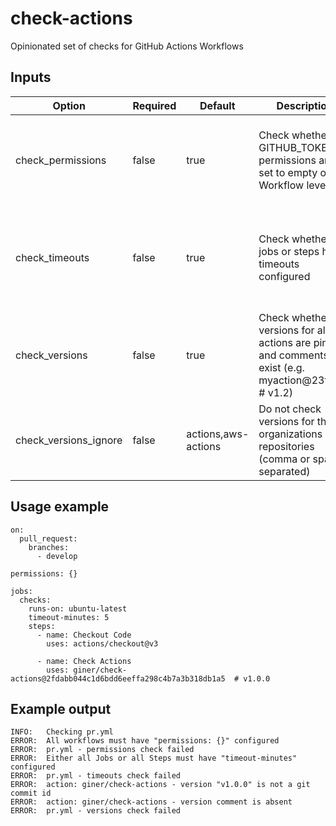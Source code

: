 # check-actions
Opinionated set of checks for GitHub Actions Workflows

## Inputs

| Option                | Required | Default             | Description                                                                                          | Notes                                                                                                                                                                                                                                                                                     |
|-----------------------|----------|---------------------|------------------------------------------------------------------------------------------------------|-------------------------------------------------------------------------------------------------------------------------------------------------------------------------------------------------------------------------------------------------------------------------------------------|
| check_permissions     | false    | true                | Check whether GITHUB_TOKEN permissions are set to empty on Workflow level                            | Read more on [security guides](https://docs.github.com/en/actions/security-guides/automatic-token-authentication#permissions-for-the-github_token) and [using jobs](https://docs.github.com/en/actions/using-jobs/assigning-permissions-to-jobs)                                          |
| check_timeouts        | false    | true                | Check whether all jobs or steps have timeouts configured                                             | Read more about [job timeouts](https://docs.github.com/en/actions/using-workflows/workflow-syntax-for-github-actions#jobsjob_idtimeout-minutes) and [step timeouts](https://docs.github.com/en/actions/using-workflows/workflow-syntax-for-github-actions#jobsjob_idstepstimeout-minutes) |
| check_versions        | false    | true                | Check whether versions for all actions are pinned and comments exist (e.g. myaction@23fd21f  # v1.2) | Read more about [3rd-party actions](https://docs.github.com/en/actions/security-guides/security-hardening-for-github-actions#using-third-party-actions)                                                                                                                                   |
| check_versions_ignore | false    | actions,aws-actions | Do not check versions for these organizations and repositories (comma or space separated)            |                                                                                                                                                                                                                                                                                           |

## Usage example

    on:
      pull_request:
        branches:
          - develop

    permissions: {}

    jobs:
      checks:
        runs-on: ubuntu-latest
        timeout-minutes: 5
        steps:
          - name: Checkout Code
            uses: actions/checkout@v3

          - name: Check Actions
            uses: giner/check-actions@2fdabb044c1d6bdd6eeffa298c4b7a3b318db1a5  # v1.0.0

## Example output

    INFO:	Checking pr.yml
    ERROR:	All workflows must have "permissions: {}" configured
    ERROR:	pr.yml - permissions check failed
    ERROR:	Either all Jobs or all Steps must have "timeout-minutes" configured
    ERROR:	pr.yml - timeouts check failed
    ERROR:	action: giner/check-actions - version "v1.0.0" is not a git commit id
    ERROR:	action: giner/check-actions - version comment is absent
    ERROR:	pr.yml - versions check failed
